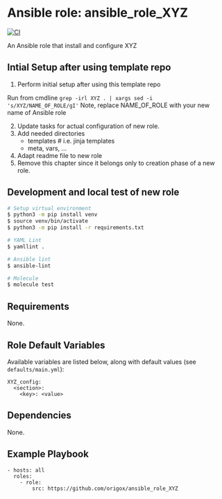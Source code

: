# Ansible role: ansible_role_XYZ
[![CI](https://github.com/origox/ansible_role_XYZ/actions/workflows/ci.yml/badge.svg?branch=main)](https://github.com/origox/ansible_role_XYZ/actions/workflows/ci.yml)

An Ansible role that install and configure XYZ

## Intial Setup after using template repo

1. Perform initial setup after using this template repo

Run from cmdline `grep -irl XYZ . | xargs sed -i 's/XYZ/NAME_OF_ROLE/gI'`
Note, replace NAME_OF_ROLE with your new name of Ansible role

2. Update tasks for actual configuration of new role.
3. Add needed directories
   - templates # i.e. jinja templates
   - meta, vars, ... 
4. Adapt readme file to new role 
5. Remove this chapter since it belongs only to creation phase of a new role. 

## Development and local test of new role
```bash
# Setup virtual environment
$ python3 -m pip install venv
$ source venv/bin/activate
$ python3 -m pip install -r requirements.txt

# YAML Lint
$ yamllint .

# Ansible lint
$ ansible-lint

# Molecule
$ molecule test
```

## Requirements

None.

## Role Default Variables

Available variables are listed below, along with default values (see `defaults/main.yml`):

    XYZ_config:
      <section>:
        <key>: <value>

## Dependencies

None.

## Example Playbook

    - hosts: all
      roles:
        - role: 
            src: https://github.com/origox/ansible_role_XYZ 
